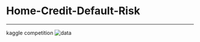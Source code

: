 # Home-Credit-Default-Risk
___
kaggle competition
![data](https://user-images.githubusercontent.com/67913569/127853093-b8797cbb-2508-420c-b37c-6940e0e7c61f.png)
